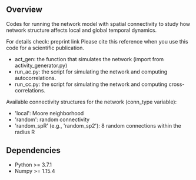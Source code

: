 ## Overview
Codes for running the network model with spatial connectivity to study how network structure affects local and global temporal dynamics.

For details check: preprint link
Please cite this reference when you use this code for a scientific publication.

- act_gen: the function that simulates the network (import from activity_generator.py)
- run_ac.py: the script for simulating the network and computing autocorrelations.
- run_cc.py: the script for simulating the network and computing cross-correlations.

Available connectivity structures for the network (conn_type variable):
- 'local': Moore neighborhood
- 'random': random connectivity
- 'random_spR' (e.g., 'random_sp2'): 8 random connections within the radius R


## Dependencies
- Python >= 3.7.1
- Numpy >= 1.15.4 
